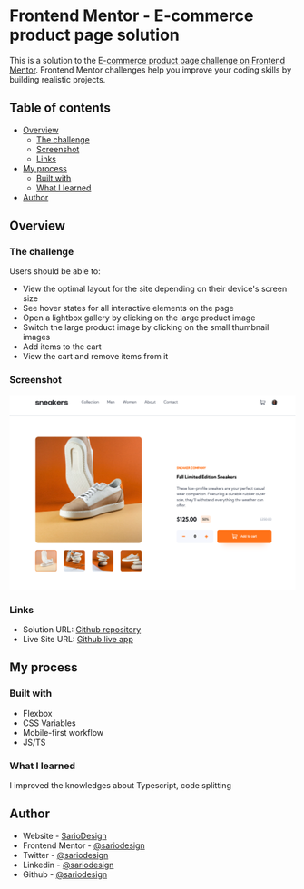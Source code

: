 # Frontend Mentor - E-commerce product page solution

This is a solution to the [E-commerce product page challenge on Frontend Mentor](https://www.frontendmentor.io/challenges/ecommerce-product-page-UPsZ9MJp6). Frontend Mentor challenges help you improve your coding skills by building realistic projects.

## Table of contents

- [Overview](#overview)
  - [The challenge](#the-challenge)
  - [Screenshot](#screenshot)
  - [Links](#links)
- [My process](#my-process)
  - [Built with](#built-with)
  - [What I learned](#what-i-learned)
- [Author](#author)


## Overview

### The challenge

Users should be able to:

- View the optimal layout for the site depending on their device's screen size
- See hover states for all interactive elements on the page
- Open a lightbox gallery by clicking on the large product image
- Switch the large product image by clicking on the small thumbnail images
- Add items to the cart
- View the cart and remove items from it

### Screenshot

![](./screenshot.png)

### Links

- Solution URL: [Github repository](https://github.com/sariodesign/sariodesign.github.io/tree/main/ecommerce-product-page)
- Live Site URL: [Github live app](https://sariodesign.github.io/ecommerce-product-page/dist/)

## My process

### Built with

- Flexbox
- CSS Variables
- Mobile-first workflow
- JS/TS

### What I learned

I improved the knowledges about Typescript, code splitting

## Author

- Website - [SarioDesign](https://www.sariodesign.dev)
- Frontend Mentor - [@sariodesign](https://www.frontendmentor.io/profile/sariodesign)
- Twitter - [@sariodesign](https://www.twitter.com/sariodesign)
- Linkedin - [@sariodesign](https://www.linkedin.com/in/sariodesign/)
- Github - [@sariodesign](https://github.com/sariodesign)
